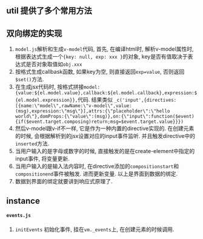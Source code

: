 ## util 提供了多个常用方法


## 双向绑定的实现
1. `model.js`解析和生成`v-model`代码, 首先, 在编译html时, 解析v-model属性时, 根据表达式生成一个`{key: null, exp: xxx }`的对象, key是否有值取决于表达式是否对象取值如`obj.xxx`
2. 按格式生成callbask函数, 如果key为空, 则直接返回`exp=value`, 否则返回`$set()`方法.
3. 在生成jsx代码时, 按格式拼接`model:{value:${el.model.value},callback:${el.model.callback},expression:${el.model.expression}},`代码. 结果类似
  `_c('input',{directives:[{name:\"model\",rawName:\"v-model\",value:(msg),expression:\"msg\"}],attrs:{\"placeholder\":\"hello world\"},domProps:{\"value\":(msg)},on:{\"input\":function($event){if($event.target.composing)return;msg=$event.target.value}}})`
4. 然后v-model跟v-if不一样, 它是作为一种内置的directive实现的. 在创建元素的时候, 会根据解析到的jsx设置对应的input事件监听. 并且触发directive中的`inserted`方法.
5. 当用户输入的是字母或数字的时候, 直接触发的是在create-element中指定的input事件, 将变量更新.
6. 当用户输入的是输入法内容时, 在directive添加的`compositionstart`和`compositionend`事件被触发. 进而更新变量. 以上是界面到数据的绑定.
7. 数据到界面的绑定就要讲到响应式原理了.


## instance 
#### `events.js`
1. `initEvents` 初始化事件, 挂在`vm._events`上, 在创建元素的时候调用.